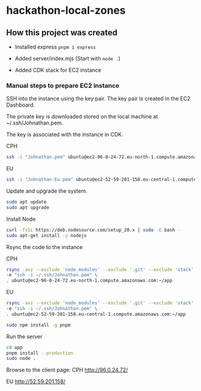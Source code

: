 # hackathon-local-zones

## How this project was created

- Installed express `pnpm i express`

- Added server/index.mjs (Start with `node .`)

- Added CDK stack for EC2 instance

### Manual steps to prepare EC2 instance

SSH into the instance using the key pair. The key pair is created in the EC2 Dashboard.

The private key is downloaded stored on the local machine at ~/.ssh/Johnathan.pem.

The key is associated with the instance in CDK.

CPH

```sh
ssh -i "Johnathan.pem" ubuntu@ec2-96-0-24-72.eu-north-1.compute.amazonaws.com
```

EU

```sh
ssh -i "Johnathan-Eu.pem" ubuntu@ec2-52-59-201-158.eu-central-1.compute.amazonaws.com
```

Update and upgrade the system.

```sh
sudo apt update
sudo apt upgrade
```

Install Node

```sh
curl -fsSL https://deb.nodesource.com/setup_20.x | sudo -E bash -
sudo apt-get install -y nodejs
```

Rsync the code to the instance

CPH

```sh
rsync -avz --exclude 'node_modules' --exclude '.git' --exclude 'stack' --exclude '.env' \
-e "ssh -i ~/.ssh/Johnathan.pem" \
. ubuntu@ec2-96-0-24-72.eu-north-1.compute.amazonaws.com:~/app
```

EU

```sh
rsync -avz --exclude 'node_modules' --exclude '.git' --exclude 'stack' --exclude '.env' \
-e "ssh -i ~/.ssh/Johnathan.pem" \
. ubuntu@ec2-52-59-201-158.eu-central-1.compute.amazonaws.com:~/app
```

```sh
sudo npm install -g pnpm
```

Run the server

```sh
cd app
pnpm install --production
sudo node .
```

Browse to the client page:
CPH
http://96.0.24.72/

EU
http://52.59.201.158/
